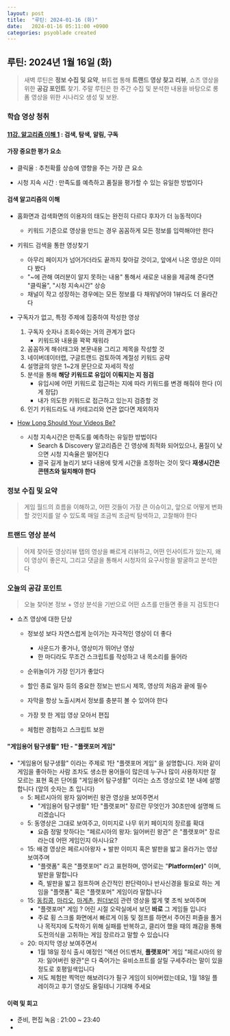 ```yaml
---
layout: post
title:  "루틴: 2024-01-16 (화)"
date:   2024-01-16 05:11:00 +0900
categories: psyoblade created
---
```




## 루틴: 2024년 1월 16일 (화)

>    새벽 루틴은 **정보 수집 및 요약**, 뷰트랩 통해 **트랜드 영상 찾고 리뷰**, 쇼츠 영상을 위한 **공감 포인트** 찾기. 주말 루틴은 한 주간 수집 및 분석한 내용을 바탕으로 롱폼 영상을 위한 시나리오 생성 및 보완.

### 학습 영상 청취

#### [11강. 알고리즘 이해 1](https://www.youtube.com/watch?v=CJwcZ32gREU) : 검색, 탐색, 알림, 구독

#### 가장 중요한 평가 요소

* 클릭율 : 추천확률 상승에 영향을 주는 가장 큰 요소

* 시청 지속 시간 : 만족도를 예측하고 품질을 평가할 수 있는 유일한 방법이다

#### 검색 알고리즘의 이해

* 홈화면과 검색화면의 이용자의 태도는 완전히 다르다 후자가 더 능동적이다
  * 키워드 기준으로 영상을 만드는 경우 꼼꼼하게 모든 정보를 입력해야만 한다
* 키워드 검색을 통한 영상찾기
  * 아무리 페이지가 넘어가더라도 끝까지 찾아갈 것이고, 앞에서 나온 영상은 이미 다 봤다 
  * "~에 관해 여러분이 알지 못하는 내용" 통해서 새로운 내용을 제공해 준다면 "클릭율", "시청 지속시간" 상승
  * 채널이 작고 성장하는 경우에는 모든 정보를 다 채워넣어야 1뷰라도 더 올라간다
* 구독자가 없고, 특정 주제에 집중하여 작성한 영상
  1. 구독자 숫자나 조회수와는 거의 관계가 없다
     * 키워드와 내용을 꽉꽉 채워라
  2. 꼼꼼하게 해쉬태그와 본문내용 그리고 제목을 작성할 것
  3. 네이버데이터랩, 구글트랜드 검토하여 계절성 키워드 공략
  4. 설명글의 양은 1~2개 문단으로 자세히 작성
  5. 분석을 통해 **해당 키워드로 유입이 이뤄지는 지 점검**
     * 유입시에 어떤 키워드로 접근하는 지에 따라 키워드를 변경 해줘야 한다 (이게 정답)
     * 내가 의도한 키워드로 접근하고 있는지 검증할 것
  6. 인기 키워드라도 내 카테고리와 연관 없다면 제외하자

* [How Long Should Your Videos Be?](https://www.youtube.com/watch?v=G1tHzUGdMwY)
  * 시청 지속시간은 만족도를 예측하는 유일한 방법이다
    * Search & Discovery 알고리즘은 긴 영상에 최적화 되어있으나, 품질이 낮으면 시청 지속율은 떨어진다
    * 결국 길게 늘리기 보다 내용에 맞게 시간을 조정하는 것이 맞다 **재생시간은 콘텐츠와 일치해야 한다**

### 정보 수집 및 요약

>   게임 월드의 흐름을 이해하고, 어떤 것들이 가장 큰 이슈이고, 앞으로 어떻게 변화할 것인지를 알 수 있도록 매일 조금씩 조금씩 탐색하고, 고찰해야 한다

### 트랜드 영상 분석

>   어제 찾아둔 영상리뷰 탭의 영상을 빠르게 리뷰하고, 어떤 인사이트가 있는지, 왜 이 영상이 좋은지, 그리고 댓글을 통해서 시청자의 요구사항을 발굴하고 분석한다

### 오늘의 공감 포인트

>   오늘 찾아본 정보 + 영상 분석을 기반으로 어떤 쇼츠를 만들면 좋을 지 검토한다

* 쇼츠 영상에 대한 단상

  * 정보성 보다 자연스럽게 눈이가는 자극적인 영상이 더 좋다
    * 사운드가 좋거나, 영상미가 뛰어난 영상
    * 한 마디라도 무조건 스크립트를 작성하고 내 목소리를 들어라
  * 순위놀이가 가장 인기가 좋았다
  * 할인 종료 일자 등의 중요한 정보는 반드시 제목, 영상의 처음과 끝에 필수
  * 자막을 항상 노출시켜서 정보를 충분히 볼 수 있어야 한다

  * 가장 핫 한 게임 영상 모아서 편집

  * 체험판 경험하고 스크립트 보완

#### "게임용어 탐구생활" 1탄 - "플랫포머 게임"

* "게임용어 탐구생활" 이라는 주제로 1탄 "플랫포머 게임" 을 설명합니다. 저와 같이 게임을 좋아하는 사람 조차도 생소한 용어들이 많은데 누구나 많이 사용하지만 잘 모르는 표현 혹은 단어를 "게임용어 탐구생활" 이라는 쇼츠 영상으로 1분 내에 설명합니다 (앞의 숫자는 초 입니다)
  * 5: 페르시아의 왕자 잃어버린 왕관 영상을 보여주면서
    * "게임용어 탐구생활" 1탄 "플랫포머" 장르란 무엇인가 30초만에 설명해 드리겠습니다
  * 5: 동영상은 그대로 보여주고, 이미지로 나무 위키 페이지의 장르를 확대
    * 요즘 정말 핫하다는 "페르시아의 왕자: 잃어버린 왕관" 은 "플랫포머" 장르라는데 어떤 게임인지 아시나요?
  * 15: 배경 영상은 페르시아왕자 + 발판 이미지 혹은 발판을 밟고 올라가는 영상 보여주며
    * "플랫폼" 혹은 "플랫포머" 라고 표현하며, 영어로는 "**Platform(er)**" 이며, 발판을 말합니다
    * 즉, 발판을 밟고 점프하며 순간적인 판단력이나 반사신경을 필요로 하는 게임을 "플랫폼" 혹은 "플랫포머" 게임이라 말합니다
  * 15: [동킹콩](https://www.youtube.com/watch?v=Pp2aMs38ERY), [마리오](https://www.youtube.com/watch?v=ly8DofqCuOs), [마계촌](https://www.youtube.com/watch?v=SugLAqaPhqA), [원더보이](https://www.youtube.com/watch?v=-HpZm76L7Ck) 관련 영상을 짧게 몇 초씩 보여주며
    * "플랫포머" 게임 ? 어린 시절 오락실에서 보던 **바로** 그 게임들 입니다
    * 주로 횡 스크롤 화면에서 빠르게 이동 및 점프를 하면서 주어진 퍼즐을 풀거나 목적지에 도착하기 위해 실패를 반복하고, 클리어 했을 때의 쾌감을 통해 도전의식을 고취하는 게임 장르라고 말할 수 있습니다
  * 20: 마지막 영상 보여주면서
    * 1월 18일 정식 출시 예정인 "액션 어드벤처, **플랫포머**" 게임 "페르시아의 왕자: 잃어버린 왕관"은 다 죽어가는 유비소프트를 살릴 구세주라는 말이 있을 정도로 호평일색입니다
    * 저도 체험판 찍먹만 해보려다가 필구 게임이 되어버렸는데요, 1월 18일 플레이하고 후기 영상도 올릴테니 기대해 주세요

#### 이력 및 회고

* 준비, 편집 녹음 : 21:00 ~ 23:40 
* 